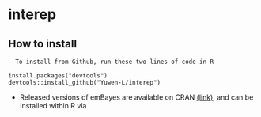 
<!-- README.md is generated from README.Rmd. Please edit that file -->

# interep 

## How to install

    - To install from Github, run these two lines of code in R

<!-- end list -->

    install.packages("devtools")
    devtools::install_github("Yuwen-L/interep")

  - Released versions of emBayes are available on CRAN
    [(link)](https://cran.r-project.org/package=emBayes), and can be
    installed within R via

<!-- end list -->



